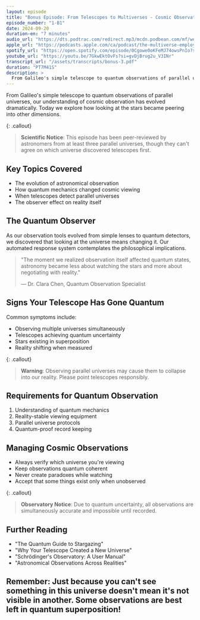 ```yaml
---
layout: episode
title: "Bonus Episode: From Telescopes to Multiverses - Cosmic Observation Evolution"
episode_number: "1-B1"
date: 2024-09-20
duration-en: "7 minutes"
audio_url: "https://dts.podtrac.com/redirect.mp3/mcdn.podbean.com/mf/web/9zgcrpkh3m4c2ntx/Bonus_episode_-_Peeping_at_Space-_From_Galileo_s_Spyglass_to_our_Multiversal_Musings_-_2024-09-20_1134_AM61ux6.mp3"
apple_url: "https://podcasts.apple.com/ca/podcast/the-multiverse-employee-handbook/id1764134739?i=1000670189791"
spotify_url: "https://open.spotify.com/episode/0Cgowe0oKFeMJ74owsPnIo?si=c9KXIXdsSnmHu1H6G9kVaw"
youtube_url: "https://youtu.be/7GkwEktOvFs?si=gvDjBrug2u_V3INr"
transcript_url: "/assets/transcripts/bonus-3.pdf"
duration: "PT7M41S"
description: >
  From Galileo's simple telescope to quantum observations of parallel universes, our understanding of cosmic observation has evolved dramatically. Today we explore how looking at the stars became peering into other dimensions.
---
```


From Galileo's simple telescope to quantum observations of parallel universes, our understanding of cosmic observation has evolved dramatically. Today we explore how looking at the stars became peering into other dimensions.

{: .callout}
> **Scientific Notice**: This episode has been peer-reviewed by astronomers
> from at least three parallel universes, though they can't agree on which
> universe discovered telescopes first.

## Key Topics Covered
* The evolution of astronomical observation
* How quantum mechanics changed cosmic viewing
* When telescopes detect parallel universes
* The observer effect on reality itself

## The Quantum Observer
As our observation tools evolved from simple lenses to quantum detectors, we discovered that looking at the universe means changing it. Our automated response system contemplates the philosophical implications.

> "The moment we realized observation itself affected quantum states,
> astronomy became less about watching the stars and more about
> negotiating with reality."
>
> — Dr. Clara Chen, Quantum Observation Specialist

## Signs Your Telescope Has Gone Quantum
Common symptoms include:
* Observing multiple universes simultaneously
* Telescopes achieving quantum uncertainty
* Stars existing in superposition
* Reality shifting when measured

{: .callout}
> **Warning**: Observing parallel universes may cause them to collapse into
> our reality. Please point telescopes responsibly.

## Requirements for Quantum Observation
1. Understanding of quantum mechanics
2. Reality-stable viewing equipment
3. Parallel universe protocols
4. Quantum-proof record keeping

## Managing Cosmic Observations
* Always verify which universe you're viewing
* Keep observations quantum coherent
* Never create paradoxes while watching
* Accept that some things exist only when unobserved

{: .callout}
> **Observatory Notice**: Due to quantum uncertainty, all observations are
> simultaneously accurate and impossible until recorded.

## Further Reading
* "The Quantum Guide to Stargazing"
* "Why Your Telescope Created a New Universe"
* "Schrödinger's Observatory: A User Manual"
* "Astronomical Observations Across Realities"

Remember: Just because you can't see something in this universe doesn't mean
it's not visible in another. Some observations are best left in quantum
superposition!
---
